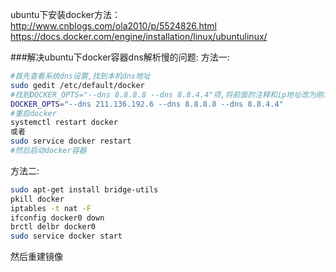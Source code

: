 ubuntu下安装docker方法：
http://www.cnblogs.com/ola2010/p/5524826.html
https://docs.docker.com/engine/installation/linux/ubuntulinux/

###解决ubuntu下docker容器dns解析慢的问题:
方法一:
```sh
#首先查看系统dns设置,找到本机dns地址
sudo gedit /etc/default/docker
#找到DOCKER_OPTS="--dns 8.8.8.8 --dns 8.8.4.4"项,将前面的注释和ip地址改为刚才查看到的dns地址.
DOCKER_OPTS="--dns 211.136.192.6 --dns 8.8.8.8 --dns 8.8.4.4"
#重启docker
systemctl restart docker
或者
sudo service docker restart
#然后启动docker容器
```

方法二:
```sh
sudo apt-get install bridge-utils
pkill docker
iptables -t nat -F
ifconfig docker0 down
brctl delbr docker0
sudo service docker start
```
然后重建镜像